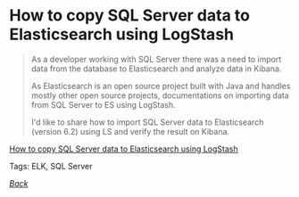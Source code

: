 # How to copy SQL Server data to Elasticsearch using LogStash

> As a developer working with SQL Server there was a need to import data from the database to Elasticsearch and analyze data in Kibana.
> 
> As Elasticsearch is an open source project built with Java and handles mostly other open source projects, documentations on importing data from SQL Server to ES using LogStash.
> 
> I'd like to share how to import SQL Server data to Elasticsearch (version 6.2) using LS and verify the result on Kibana.

[How to copy SQL Server data to Elasticsearch using LogStash](https://codeshare.co.uk/blog/how-to-copy-sql-server-data-to-elasticsearch-using-logstash/)

Tags: ELK, SQL Server

[_Back_](../README.md)
